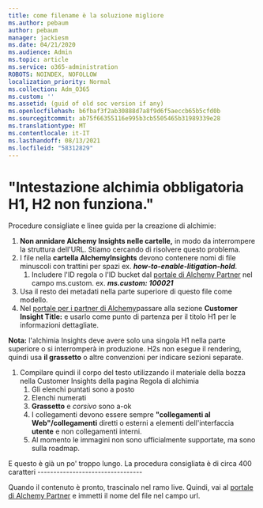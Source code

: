 ```yaml
---
title: come filename è la soluzione migliore
ms.author: pebaum
author: pebaum
manager: jackiesm
ms.date: 04/21/2020
ms.audience: Admin
ms.topic: article
ms.service: o365-administration
ROBOTS: NOINDEX, NOFOLLOW
localization_priority: Normal
ms.collection: Adm_O365
ms.custom: ''
ms.assetid: (guid of old soc version if any)
ms.openlocfilehash: b6fbaf3f2ab30888d7a8f9d6f5aeccb65b5cfd0b
ms.sourcegitcommit: ab75f66355116e995b3cb5505465b31989339e28
ms.translationtype: MT
ms.contentlocale: it-IT
ms.lasthandoff: 08/13/2021
ms.locfileid: "58312829"
---
```

# <a name="required-alchemy-header-h1-h2s-dont-work"></a>"Intestazione alchimia obbligatoria H1, H2 non funziona."
Procedure consigliate e linee guida per la creazione di alchimie:

1. **Non annidare Alchemy Insights nelle cartelle,** in modo da interrompere la struttura dell'URL. Stiamo cercando di risolvere questo problema.
1. I file nella **cartella AlchemyInsights** devono contenere nomi di file minuscoli con trattini per spazi ex. **_how-to-enable-litigation-hold_**.
    1. Includere l'ID regola o l'ID bucket dal [portale di Alchemy Partner](https://alchemyportal.azurewebsites.net) nel campo ms.custom. ex. ***ms.custom: 100021***
1. Usa il resto dei metadati nella parte superiore di questo file come modello.
1. Nel [portale per i partner di Alchemy](https://alchemyportal.azurewebsites.net)passare alla sezione **Customer Insight Title:** e usarlo come punto di partenza per il titolo H1 per le informazioni dettagliate. 

**Nota:** l'alchimia Insights deve avere solo una singola H1 nella parte superiore o si interromperà in produzione. H2s non esegue il rendering, quindi usa **il grassetto** o altre convenzioni per indicare sezioni separate.
1. Compilare quindi il corpo del testo utilizzando il materiale della bozza nella Customer Insights della pagina Regola di alchimia
    1. Gli elenchi puntati sono a posto
    1. Elenchi numerati
    1. **Grassetto** e *corsivo* sono a-ok
    1. I collegamenti devono essere sempre **"collegamenti al Web"/collegamenti** diretti o esterni a elementi dell'interfaccia **utente** e non collegamenti interni.
    1. Al momento le immagini non sono ufficialmente supportate, ma sono sulla roadmap.

E questo è già un po' troppo lungo. La procedura consigliata è di circa 400 caratteri ---------------------------------

Quando il contenuto è pronto, trascinalo nel ramo live. Quindi, vai al [portale di Alchemy Partner](https://alchemyportal.azurewebsites.net) e immetti il nome del file nel campo url. 